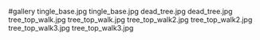 #gallery
tingle_base.jpg	tingle_base.jpg
dead_tree.jpg	dead_tree.jpg
tree_top_walk.jpg	tree_top_walk.jpg
tree_top_walk2.jpg	tree_top_walk2.jpg
tree_top_walk3.jpg	tree_top_walk3.jpg
